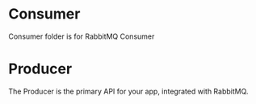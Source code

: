 # Consumer
Consumer folder is for RabbitMQ Consumer


# Producer

The Producer is the primary API for your app, integrated with RabbitMQ.